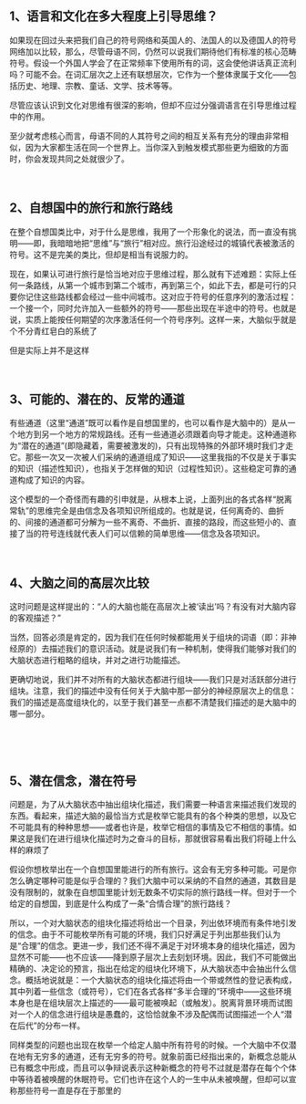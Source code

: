 <h2>1、语言和文化在多大程度上引导思维？</h2><p data-pid="9DgbHvn0">如果现在回过头来把我们自己的符号网络和英国人的、法国人的以及德国人的符号网络加以比较，那么，尽管母语不同，仍然可以说我们期待他们有标准的核心范畴符号。假设一个外国人学会了在正常频率下使用所有的词，这会使他讲话真正流利吗？可能不会。在词汇层次之上还有联想层次，它作为一个整体隶属于文化——包括历史、地理、宗教、童话、文学、技术等等。</p><p data-pid="F5E0WHV-">尽管应该认识到文化对思维有很深的影响，但却不应过分强调语言在引导思维过程中的作用。</p><p data-pid="8EY4arfh">至少就考虑核心而言，母语不同的人其符号之间的相互关系有充分的理由非常相似，因为大家都生活在同一个世界上。当你深入到触发模式那些更为细致的方面时，你会发现共同之处就很少了。</p><p><br></p><h2>2、自想国中的旅行和旅行路线</h2><p data-pid="88eeqzxI">在整个自想国类比中，对于什么是思维，我用了一个形象化的说法，而一直没有挑明——即，我暗暗地把“思维”与“旅行”相对应。旅行沿途经过的城镇代表被激活的符号。这不是完美的类比，但却是相当有说服力的。</p><p data-pid="og5lx1ej">现在，如果认可进行旅行是恰当地对应于思维过程，那么就有下述难题：实际上任何一条路线，从第一个城市到第二个城市，再到第三个，如此下去，都是可行的只要你记住这些路线都会经过一些中间城市。这对应于符号的任意序列的激活过程：一个接一个，同时允许加入一些额外的符号——那些出现在半途中的符号。也就是说，实质上能按任何期望的次序激活任何一个符号序列。这样一来，大脑似乎就是个不分青红皂白的系统了</p><p data-pid="lM3LxRaS">但是实际上并不是这样</p><p><br></p><h2>3、可能的、潜在的、反常的通道</h2><p data-pid="KVXFog0j">有些通道（这里“通道”既可以看作是自想国里的，也可以看作是大脑中的）是从一个地方到另一个地方的常规路线。还有一些通道必须跟着向导才能走。这种通道称为“潜在的通道”(即隐藏着，需要被激发的)，只有出现特殊的外部环境时我们才走它。那些一次又一次被人们采纳的通道组成了知识——这里我指的不仅是关于事实的知识（描述性知识），也指关于怎样做的知识（过程性知识）。这些稳定可靠的通道构成了知识的内容。</p><p data-pid="3R_kco5P">这个模型的一个奇怪而有趣的引申就是，从根本上说，上面列出的各式各样“脱离常轨”的思维完全是由信念及各项知识所组成的。也就是说，任何离奇的、曲折的、间接的通道都可分解为一些不离奇、不曲折、直接的路段，而这些短小的、直接了当的符号连线就代表人们可以信赖的简单思维——信念及各项知识。</p><p><br></p><h2>4、大脑之间的高层次比较</h2><p data-pid="Wu7YT3VB">这时问题是这样提出的：“人的大脑也能在高层次上被‘读出’吗？有没有对大脑内容的客观描述？”</p><p data-pid="fGzaH3JO">当然，回答必须是肯定的，因为我们在任何时候都能用关于组块的词语（即：非神经原的）去描述我们的意识活动。就是说我们有一种机制，使得我们能够对我们的大脑状态进行粗略的组块，并对之进行功能描述。</p><p data-pid="dE95hvtI">更确切地说，我们并不对所有的大脑状态都进行组块——我们只是对活跃部分进行组块。注意，我们的描述中没有任何关于大脑中那一部分的神经原层次上的信息：我们的描述是高度组块化的，以至于我们甚至一点都不清楚我们描述的是大脑中的哪一部分。</p><p><br></p><p><br></p><h2>5、潜在信念，潜在符号</h2><p data-pid="WVKnFix-">问题是，为了从大脑状态中抽出组块化描述，我们需要一种语言来描述我们发现的东西。看起来，描述大脑的最恰当方式是枚举它能具有的各个种类的思想，以及它不可能具有的种种思想——或者也许是，枚举它相信的事情及它不相信的事情。如果这是我们在进行组块化描述时为之奋斗的目标，那就很容易看出我们将碰上什么样的麻烦了</p><p data-pid="c-dhLmDr">假设你想枚举出在一个自想国里能进行的所有旅行。这会有无穷多种可能。可是你怎么确定哪种可能是似乎合理的？我们大脑中可以采纳的不自然的通道，其数目是没有限制的，就象在自想国里能计划无数条不切实际的旅行路线一样。但对于一个给定的自想国，到底是什么构成了一条“合情合理”的旅行路线？</p><p data-pid="gnYl-5jh">所以，一个对大脑状态的组块化描述将给出一个目录，列出依环境而有条件地引发的信念。由于不可能枚举所有可能的环境，我们只好满足于列出那些我们认为是“合理”的信念。更进一步，我们还不得不满足于对环境本身的组块化描述，因为显然不可能——也不应该——降到原子层次上去刻划环境。因此，我们不可能做出精确的、决定论的预言，指出在给定的组块化环境下，从大脑状态中会抽出什么信念。概括地说就是：一个大脑状态的组块化描述将由一个带或然性的登记表构成，其中列着一些信念（或符号），它们在各式各样“多半合理的”环境中——这些环境本身也是在组块层次上描述的——最可能被唤起（或触发）。脱离背景环境而试图对一个人的信念进行组块是愚蠢的，这恰恰就象不涉及配偶而试图描述一个人“潜在后代”的分布一样。</p><p data-pid="dcacjCKb">同样类型的问题也出现在枚举一个给定人脑中所有符号的时候。一个大脑中不仅潜在地有无穷多的通道，还有无穷多的符号。就象前面已经指出来的，新概念总能从已有概念中形成，而且可以争辩说表示这种新概念的符号不过就是潜存在每个个体中等待着被唤醒的休眠符号。它们也许在这个人的一生中从未被唤醒，但却可以宣称那些符号一直是存在于那里的</p><p></p>